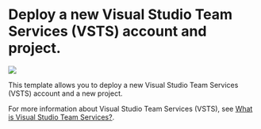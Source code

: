 # Deploy a new Visual Studio Team Services (VSTS) account and project.

<a href="https://portal.azure.com/#create/Microsoft.Template/uri/https%3A%2F%2Fraw.githubusercontent.com%2Fazure%2Fazure-quickstart-templates%2Fmaster%2F101-visual-studio-team-services-project-create%2Fazuredeploy.json" target="_blank">
    <img src="http://azuredeploy.net/deploybutton.png"/>
</a>

This template allows you to deploy a new Visual Studio Team Services (VSTS) account and a new project.

For more information about Visual Studio Team Services (VSTS), see [What is Visual Studio Team Services?](https://www.visualstudio.com/team-services/).